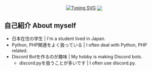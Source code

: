 <p align="center">
<a href="https://github.com/Tettu0530">
    <a href="https://git.io/typing-svg"><img src="https://readme-typing-svg.demolab.com?font=Fira+Code&weight=450&pause=100&center=%E9%96%93%E9%81%95%E3%81%84&vCenter=%E7%9C%9F%E5%AE%9F&multiline=true&repeat=%E7%9C%9F%E5%AE%9F&width=435&height=120&lines=Tettu0530;%E6%97%A5%E6%9C%AC%E4%BA%BA+%7C+%E5%AD%A6%E7%94%9F+%7C+%E8%87%AA%E7%A7%B0%E3%82%A8%E3%83%B3%E3%82%B8%E3%83%8B%E3%82%A2;DiscordBots%2C+AI%2C+Tool%2C+API;%E8%A8%80%E8%AA%9E%3A+Python%2C+PHP%2C+Java(%E3%81%A1%E3%82%87%E3%81%A3%E3%81%A8%E3%81%A0%E3%81%91)" alt="Typing SVG" /></a>
    <a href="https://github.com/anuraghazra/github-readme-stats">
  <img align="center" src="https://github-readme-stats.vercel.app/api?username=Tettu0530&count_private=true&show_icons=true" />
</a>
</a>
</p>

## 自己紹介 About myself
- 日本在住の学生 | I'm a student lived in Japan.
- Python, PHP関連をよく扱っている | I often deal with Python, PHP related.
- Discord Botを作るのが趣味 | My hobby is making Discord bots.
  - discord.pyを扱うことが多いです | I often use discord.py.
